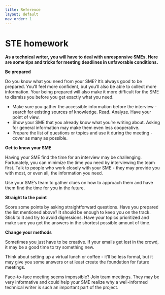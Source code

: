```yaml
---
title: Reference
layout: default
nav_order: 1
---
```


# STE homework

**As a technical writer, you will have to deal with unresponsive SMEs. Here are some tips and tricks for meeting deadlines in unfavorable conditions.**

**Be prepared**

Do you know what you need from your SME? It’s always good to be prepared. You'll feel more confident, but you’ll also be able to collect more information. Your being prepared will also make it more difficult for the SME to dismiss you before you get exactly what you need.

-   Make sure you gather the accessible information before the interview - search for existing sources of knowledge. Read. Analyze. Have your point of view.
-   Show your SME that you already know what you’re writing about. Asking for general information may make them even less cooperative.
-   Prepare the list of questions or topics and use it during the meeting - cover as many as possible.

**Get to know your SME**

Having your SME find the time for an interview may be challenging. Fortunately, you can minimize the time you need by interviewing the team first. Talk to people who work closely with your SME - they may provide you with most, or even all, the information you need.

Use your SME’s team to gather clues on how to approach them and have them find the time for you in the future.

**Straight to the point**

Score some points by asking straightforward questions. Have you prepared the list mentioned above? It should be enough to keep you on the track. Stick to it and try to avoid digressions. Have your topics prioritized and make sure you get the answers in the shortest possible amount of time.

**Change your methods**

Sometimes you just have to be creative. If your emails get lost in the crowd, it may be a good time to try something new.

Think about setting up a virtual lunch or coffee - it’ll be less formal, but it may give you some answers or at least create the foundation for future meetings.

Face-to-face meeting seems impossible? Join team meetings. They may be very informative and could help your SME realize why a well-informed technical writer is such an important part of the project.
